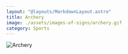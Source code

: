 ```yaml
---
layout: "@layouts/MarkdownLayout.astro"
title: Archery
image: ./assets/images-of-signs/archery.gif
category: Sports
---
```


![Archery](@signs/archery.gif)
